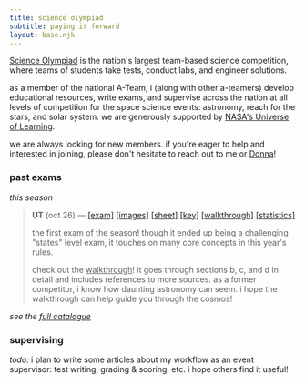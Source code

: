 ```yaml
---
title: science olympiad
subtitle: paying it forward
layout: base.njk
---
```


[Science Olympiad](https://www.soinc.org/) is the nation's largest team-based science competition, where teams of students take tests, conduct labs, and engineer solutions.

as a member of the national A-Team, i (along with other a-teamers) develop educational resources, write exams, and supervise across the nation at all levels of competition for the space science events: astronomy, reach for the stars, and solar system. we are generously supported by [NASA's Universe of Learning](https://www.universe-of-learning.org/).

we are always looking for new members. if you're eager to help and interested in joining, please don't hesitate to reach out to me or [Donna](mailto:dlyoung.nso@gmail.com)!

### past exams

*this season*

> **UT** (oct 26) &mdash;
> [[exam]](/assets/pdf/2025-Astronomy_C-UT/Exam.pdf)
> [[images]](/assets/pdf/2025-Astronomy_C-UT/Images.pdf)
> [[sheet]](/assets/pdf/2025-Astronomy_C-UT/Sheet.pdf)
> [[key]](/assets/pdf/2025-Astronomy_C-UT/Key.pdf)
> [[walkthrough]](/assets/pdf/2025-Astronomy_C-UT/Walkthrough.pdf)
> [[statistics]](/assets/pdf/2025-Astronomy_C-UT/Statistics.pdf)
>
> the first exam of the season! though it ended up being a challenging "states" level exam, it touches on many core concepts in this year's rules.
>
> check out the <u>walkthrough</u>! it goes through sections b, c, and d in detail and includes references to more sources. as a former competitor, i know how daunting astronomy can seem. i hope the walkthrough can help guide you through the cosmos!

*see the [full catalogue](/scioly/exams)*

### supervising

*todo:* i plan to write some articles about my workflow as an event supervisor: test writing, grading & scoring, etc. i hope others find it useful!